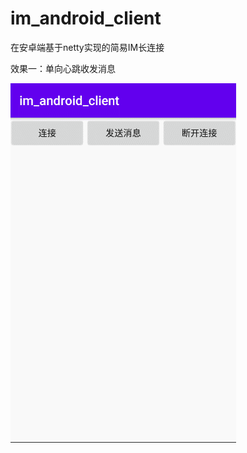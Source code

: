 # im_android_client
在安卓端基于netty实现的简易IM长连接

效果一：单向心跳收发消息

![image](https://github.com/huihuigithub/im_android_client/blob/main/gif/%E5%8D%95%E5%90%91%E5%BF%83%E8%B7%B3%E6%94%B6%E5%8F%91%E6%B6%88%E6%81%AF.gif)
